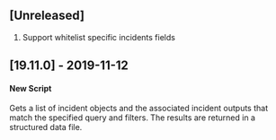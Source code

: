 ## [Unreleased]
1. Support whitelist specific incidents fields

## [19.11.0] - 2019-11-12
#### New Script
Gets a list of incident objects and the associated incident outputs that match the specified query and filters. The results are returned in a structured data file.